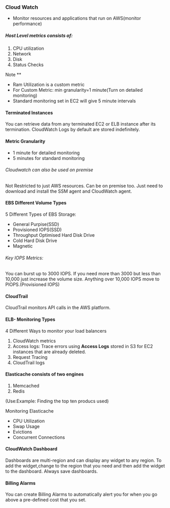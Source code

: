 ### Cloud Watch

* Monitor resources and applications that run on AWS(monitor performance)

##### Host Level metrics consists of:
1. CPU utilization
2. Network
3. Disk
4. Status Checks

Note **

* Ram Utilization is a custom metric
* For Custom Metric: min granularity=1 minute(Turn on detailed monitoring)
* Standard monitoring set in EC2 will give 5 minute intervals

#### Terminated Instances
You can retrieve data from any terminated EC2 or ELB instance after its termination. CloudWatch Logs by default are stored indefinitely.

#### Metric Granularity

* 1 minute for detailed monitoring
* 5 minutes for standard monitoring

###### Cloudwatch can also be used on premise
Not Restricted to just AWS resources. Can be on premise too. Just need to download and install the SSM agent and CloudWatch agent.

#### EBS Different Volume Types

5 Different Types of EBS Storage:
* General Purpise(SSD)
* Provisioned IOPS(SSD)
* Throughput Optimised Hard Disk Drive
* Cold Hard Disk Drive
* Magnetic
 ###### Key IOPS Metrics:
 You can burst up to 3000 IOPS. If you need more than 3000 but less than 10,000 just increase the volume size. Anything over 10,000 IOPS move to PIOPS.(Provisioned IOPS)

#### CloudTrail

CloudTrail monitors API calls in the AWS platform.

#### ELB- Monitoring Types
4 Different Ways to monitor your load balancers

1. CloudWatch metrics
2. Access logs: Trace errors using **Access Logs** stored in S3 for EC2 instances that are already deleted.
3. Request Tracing
4. CloudTrail logs

#### Elasticache consists of two engines
1. Memcached
2. Redis

(Use:Example: Finding the top ten producs used)

Monitoring Elasticache

* CPU Utilization
* Swap Usage
* Evictions
* Concurrent Connections

#### CloudWatch Dashboard

Dashboards are multi-region and can display any widget to any region. To add the widget,change to the region that you need and then add the widget to the dashboard. Always save dashboards.

#### Billing Alarms

You can create Billing Alarms to automatically alert you for when you go above a pre-defined cost that you set.


























